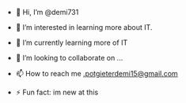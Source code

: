 - 👋 Hi, I’m @demi731
- 👀 I’m interested in learning more about IT.
- 🌱 I’m currently learning more of IT
- 💞️ I’m looking to collaborate on ...
- 📫 How to reach me .potgieterdemi15@gmail.com
  
- ⚡ Fun fact: im new at this

<!---
demi731/demi731 is a ✨ special ✨ repository because its `README.md` (this file) appears on your GitHub profile.
You can click the Preview link to take a look at your changes.
--->
